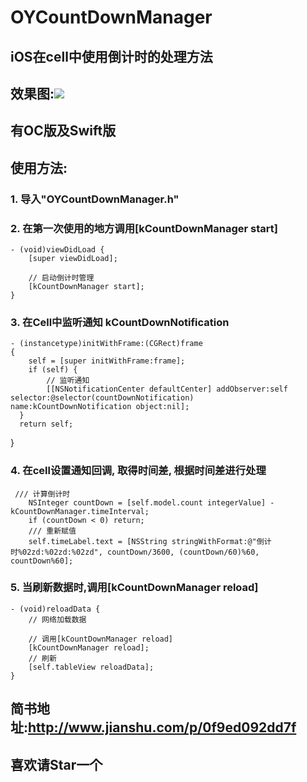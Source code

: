 # OYCountDownManager
## iOS在cell中使用倒计时的处理方法
## 效果图:![](https://github.com/herobin22/OYCountDownManager/raw/master/Untitled.gif) 
## 有OC版及Swift版
## 使用方法: 
### 1. 导入"OYCountDownManager.h"
### 2. 在第一次使用的地方调用[kCountDownManager start]
    - (void)viewDidLoad {
        [super viewDidLoad];
    
        // 启动倒计时管理
        [kCountDownManager start];
    }
### 3. 在Cell中监听通知 kCountDownNotification
    - (instancetype)initWithFrame:(CGRect)frame
    {
        self = [super initWithFrame:frame];
        if (self) {
            // 监听通知
            [[NSNotificationCenter defaultCenter] addObserver:self selector:@selector(countDownNotification)    name:kCountDownNotification object:nil];
      }
      return self;
  }
### 4. 在cell设置通知回调, 取得时间差, 根据时间差进行处理
     /// 计算倒计时
        NSInteger countDown = [self.model.count integerValue] - kCountDownManager.timeInterval;
        if (countDown < 0) return;
        /// 重新赋值
        self.timeLabel.text = [NSString stringWithFormat:@"倒计时%02zd:%02zd:%02zd", countDown/3600, (countDown/60)%60, countDown%60];
### 5. 当刷新数据时,调用[kCountDownManager reload]
    - (void)reloadData {
        // 网络加载数据
    
        // 调用[kCountDownManager reload]
        [kCountDownManager reload];
        // 刷新
        [self.tableView reloadData];
    }


## 简书地址:http://www.jianshu.com/p/0f9ed092dd7f
## 喜欢请Star一个

